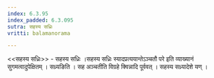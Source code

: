 ```yaml
---
index: 6.3.95
index_padded: 6.3.095
sutra: सहस्य सध्रिः
vritti: balamanorama

---
```

<<सहस्य सध्रिः>> - सहस्य सध्रिः ।सहस्य सध्रिः स्यादप्रत्ययान्तेऽञ्चतौ परे इति व्याख्यानं सुगमत्वादुपेक्षितम् । सध्र्यङिति । सह अञ्चतीति विग्रहे क्विन्नादि पूर्ववत् । सहस्य सध्र्यादेशे यण् ।